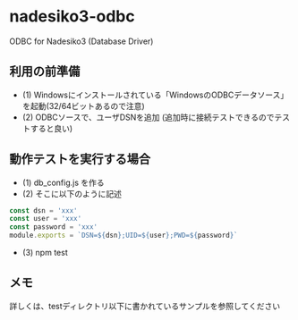 # nadesiko3-odbc
ODBC for Nadesiko3 (Database Driver)

## 利用の前準備

 - (1) Windowsにインストールされている「WindowsのODBCデータソース」を起動(32/64ビットあるので注意)
 - (2) ODBCソースで、ユーザDSNを追加 (追加時に接続テストできるのでテストすると良い)

## 動作テストを実行する場合

 - (1) db_config.js を作る
 - (2) そこに以下のように記述
 
 ```js
 const dsn = 'xxx'
 const user = 'xxx'
 const password = 'xxx'
 module.exports = `DSN=${dsn};UID=${user};PWD=${password}`
 ```
 
  - (3) npm test
 
 ## メモ
 
 詳しくは、testディレクトリ以下に書かれているサンプルを参照してください
 
